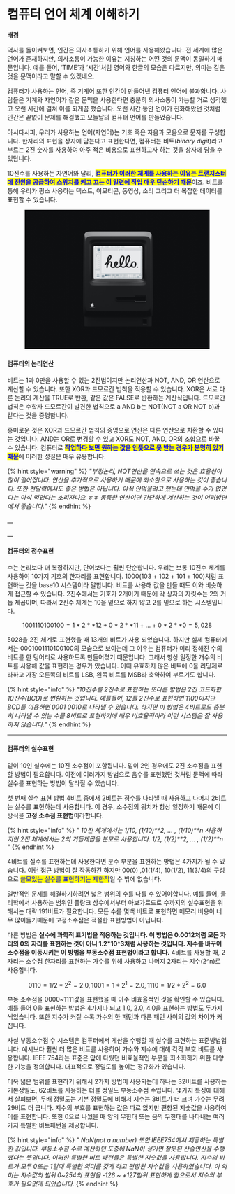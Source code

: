 # 컴퓨터 언어 체계 이해하기

**배경**

역사를 돌이켜보면, 인간은 의사소통하기 위해 언어를 사용해왔습니다. 전 세계에 많은 언어가 존재하지만, 의사소통이 가능한 이유는 지칭하는 어떤 것의 문맥이 동일하기 때문입니다. 예를 들어, ‘TIME’과 ‘시간’처럼 영어와 한글의 모습은 다르지만, 의미는 같은 것을 문맥이라고 말할 수 있겠네요.&#x20;

컴퓨터가 사용하는 언어, 즉 기계어 또한 인간이 만들어낸 컴퓨터 언어에 불과합니다. 사람들은 기계와 자연어가 같은 문맥을 사용한다면 충분히 의사소통이 가능할 거로 생각했고 오랜 시간에 걸쳐 이를 되게끔 했습니다. 오랜 시간 동안 언어가 진화해왔던 것처럼 인간은 끝없이 문제를 해결했고 오늘날의 컴퓨터 언어를 만들었습니다.

아시다시피, 우리가 사용하는 언어(자연어)는 기호 혹은 자음과 모음으로 문자를 구성합니다. 한자리의 표현을 상자에 담는다고 표현한다면, 컴퓨터는 비트(_binary digit_)라고 부르는 2진 숫자를 사용하여 아주 적은 비용으로 표현하고자 하는 것을 상자에 담을 수 있답니다.&#x20;

10진수를 사용하는 자연어와 달리, <mark style="color:blue;">**컴퓨터가 이러한 체계를 사용하는 이유는 트랜지스터에 전원을 공급하여 스위치를 켜고 끄는 이 일련에 작업 매우 단순하기 때문**</mark>이죠. 비트를 통해 우리가 평소 사용하는 텍스트, 이모티콘, 동영상, 소리 그리고 더 복잡한 데이터를 표현할 수 있습니다.



<figure><img src=".gitbook/assets/mac.jpeg" alt=""><figcaption></figcaption></figure>





#### **컴퓨터의 논리연산**

비트는 1과 0만을 사용할 수 있는 2진법이지만 논리연산과 NOT, AND, OR 연산으로 계산할 수 있습니다. 또한 XOR과 드모르간 법칙을 적용할 수 있습니다. XOR은 서로 다른 논리의 계산을 TRUE로 반환, 같은 값은 FALSE로 반환하는 계산식입니다. 드모르간 법칙은 수학자 드모르간이 발견한 법칙으로 a AND b는 NOT(NOT a OR NOT b)과 같다는 것을 증명합니다.&#x20;

흥미로운 것은 XOR과 드모르간 법칙의 증명으로 연산은 다른 연산으로 치환할 수 있다는 것입니다. AND는 OR로 변경할 수 있고 XOR도 NOT, AND, OR의 조합으로 바꿀 수 있습니다. 컴퓨터로 <mark style="color:blue;">**작업하다 보면 원하는 값을 인풋으로 못 받는 경우가 분명히 있기 때문**</mark>에 이러한 성질은 매우 유용합니다.

{% hint style="warning" %}
_"부정논리, NOT연산을 연속으로 쓰는 것은 효율성이 많이 떨어집니다. 연산을 추가적으로 사용하기 때문에 최소한으로 사용하는 것이 좋습니다. 또한 전달력에서도 좋은 방법은 아닙니다. 야식 안먹을려고 했는데 안먹을 수가 없었다는 야식 먹었다는 소리자나요 ㅎㅎ 동등한 연산이면 간단하게 계산하는 것이 여러방면에서 좋습니다."_
{% endhint %}

__

__

#### **컴퓨터의 정수표현**

수는 논리보다 더 복잡하지만, 단어보다는 훨씬 단순합니다. 우리는 보통 10진수 체계를 사용하여 10가지 기호의 한자리를 표현합니다. 1000(103 + 102 + 101 + 100)처럼 표현하는 것을 base10 시스템이라 말합니다. 비트를 사용해 값을 만들 때도 이와 비슷하게 접근할 수 있습니다. 2진수에서는 기호가 2개이기 때문에 각 상자의 자릿수는 2의 거듭 제곱이며, 따라서 2진수 체계는 10을 밑으로 하지 않고 2를 밑으로 하는 시스템입니다.

$$
1001110100100 =1*2**12 + 0*2**11 + ... + 0*2**0 =5,028
$$

5028을 2진 체계로 표현했을 때 13개의 비트가 사용 되었습니다. 하지만 실제 컴퓨터에서는 0001001110100100의 모습으로 보이는데 그 이유는 컴퓨터가 미리 정해진 수의 비트를 한 덩어리로 사용하도록 만들어졌기 때문입니다. 그래서 항상 일정한 개수의 비트를 사용해 값을 표현하는 경우가 있습니다. 이때 유효하지 않은 비트에 0을 리딩제로라하고 가장 오른쪽의 비트를 LSB, 왼쪽 비트를 MSB라 축약하여 부르기도 합니다.

{% hint style="info" %}
_"10진수를 2진수로 표현하는 또다른 방법은 2진 코드화한 10진수(BCD)로 변환하는 것입니다. 예를들어, 12를 2진수로 표현하면 1100이지만 BCD를 이용하면 0001 0010로 나타낼 수 있습니다. 하지만 이 방법은 4비트로도 충분히 나타낼 수 있는 수를 8비트로 표현하기에 배우 비효율적이라 이런 시스템은 잘 사용하지 않습니다."_
{% endhint %}



****

#### **컴퓨터의 실수표현**

밑이 10인 실수에는 10진 소수점이 포함됩니다. 밑이 2인 경우에도 2진 소수점을 표현할 방법이 필요합니다. 이전에 여러가지 방법으로 음수를 표현했던 것처럼 문맥에 따라 실수를 표현하는 방법이 달라질 수 있습니다.

첫 번째 실수 표현 방법 4비트 중에서 2비트는 정수를 나타낼 때 사용하고 나머지 2비트는 실수를 표현하는데 사용합니다. 이 경우, 소수점의 위치가 항상 일정하기 때문에 이 방식을 **고정 소수점 표현법**이라합니다.

{% hint style="info" %}
_" 10진 체계에서는 1/10, (1/10)\*\*2, ... , (1/10)\*\*n 사용하지만 2진 체계에서는 2의 거듭제곱을 분모로 사용합니다. 1/2, (1/2)\*\*2, ... , (1/2)\*\*n "_
{% endhint %}



4비트를 실수를 표현하는데 사용한다면 분수 부분을 표현하는 방법은 4가지가 될 수 있습니다. 이런 접근 방법이 잘 작동하긴 하지만 00(0) ,01(1/4), 10(1/2), 11(3/4)의 구성으로 <mark style="color:blue;">쓸모있는 실수를 표현하기는 제한적</mark>일 수 밖에 없습니다.&#x20;

일반적인 문제를 해결하기하려면 넓은 범위의 수를 다룰 수 있어야합니다. 예를 들어, 물리학에서 사용하는 범위인 플랑크 상수에서부터 아보가르드로 수까지의 실수표현을 위해서는 대략 191비트가 필요합니다. 모든 수를 몇백 비트로 표현하면 메모리 비용이 너무 많이들기때문에 고정소수점은 적절한 표현방법이 아닙니다.

다른 방법은 **실수에 과학적 표기법을 적용하는 것입니다. 이 방법은 0.0012처럼 모든 자리의 0의 자리를 표현하는 것이 아니 1.2\*10^3처럼 사용하는 것입니다. 지수를 바꾸어 소수점을 이동시키는 이 방법을 부동소수점 표현법이라고 합니다.** 4비트를 사용할 때, 2자리는 소수점 한자리를 표현하는 가수를 위해 사용하고 나머지 2자리는 지수(2^n)로 사용합니다.&#x20;

$$
0110 = 1/2*2^2 = 2.0 , 1001 = 1*2^1 = 2.0,   1110 = 1/2 * 2^2 = 6.0
$$

​부동 소수점을 0000\~1111값을 표현했을 때 아주 비효율적인 것을 확인할 수 있습니다. 예를 들어 0을 표현하는 방법은 4가지나 되고 1.0, 2.0, 4.0을 표현하는 방법도 두가지씩있습니다. 또한 지수가 커질 수록 가수의 한 패턴과 다른 패턴 사이의 값의 차이가 커집니다.

사실 부동소수점 수 시스템은 컴퓨터에서 계산을 수행할 때 실수를 표현하는 표준방법입니다. 예시보다 훨씬 더 많은 비트를 사용하며 가수와 지수에 대해 각각 부호 비트를 사용합니다. IEEE 754라는 표준은 앞에 다뤘던 비효율적인 부분을 최소화하기 위한 다양한 기능을 정의합니다. 대표적으로 정밀도를 높이는 정규화가 있습니다.

더욱 넓은 범위를 표현하기 위해서 2가지 방법이 사용되는데 하나는 32비트를 사용하는 기본정밀도, 62비트를 사용하는 더블 정밀도 부동소수점 수입니다. 몇가지 특징에 대해서 살펴보면, 두배 정밀도는 기본 정밀도에 비해서 지수는 3비트가 더 크며 가수는 무려 29비트 더 큽니다. 지수의 부호를 표현하는 값은 따로 없지만 편향된 지숫값을 사용하여 이를 표현합니다. 또한 0으로 나눴을 때 양의 무한대 또는 음의 무한대를 나타내는 여러가지 특별한 비트패턴을 제공합니다.

{% hint style="info" %}
_" NaN(not a number) 또한 IEEE754에서 제공하는 특별한 값입니다. 부동소수점 수로 계산하던 도중에 NaN이 생기면 잘못된 산술연산을 수행했다는 뜻입니다. 이러한 특별한 비트 패턴들은 특별한 지숫값을 사용합니다. 지수의 비트가 모두 0또는 1일때 특별한 의미를 갖게 하고 편향된 지수값을 사용하였습니다. 이 의미는 지수값의 범위 0\~254의 표현을 -126 \~ +127범위 표현하게 함으로서 지수의 부호가 필요없게 되었습니다._
{% endhint %}
